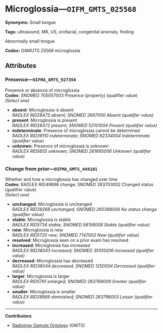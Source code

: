# Microglossia—`OIFM_GMTS_025568`

**Synonyms:** Small tongue

**Tags:** ultrasound, MR, US, orofacial, congenital anomaly, finding

Abnormally small tongue

**Codes:** GAMUTS 25568 microglossia

## Attributes

### Presence—`OIFMA_GMTS_927350`

Presence or absence of microglossia  
**Codes**: SNOMED 705057003 Presence (property) (qualifier value)  
*(Select one)*

- **absent**: Microglossia is absent  
_RADLEX RID28473 absent; SNOMED 2667000 Absent (qualifier value)_
- **present**: Microglossia is present  
_RADLEX RID28472 present; SNOMED 52101004 Present (qualifier value)_
- **indeterminate**: Presence of microglossia cannot be determined  
_RADLEX RID39110 indeterminate; SNOMED 82334004 Indeterminate (qualifier value)_
- **unknown**: Presence of microglossia is unknown  
_RADLEX RID5655 unknown; SNOMED 261665006 Unknown (qualifier value)_

### Change from prior—`OIFMA_GMTS_449101`

Whether and how a microglossia has changed over time  
**Codes**: RADLEX RID49896 change; SNOMED 263703002 Changed status (qualifier value)  
*(Select one)*

- **unchanged**: Microglossia is unchanged  
_RADLEX RID39268 unchanged; SNOMED 260388006 No status change (qualifier value)_
- **stable**: Microglossia is stable  
_RADLEX RID5734 stable; SNOMED 58158008 Stable (qualifier value)_
- **new**: Microglossia is new  
_RADLEX RID5720 new; SNOMED 7147002 New (qualifier value)_
- **resolved**: Microglossia seen on a prior exam has resolved  
- **increased**: Microglossia has increased  
_RADLEX RID36043 increased; SNOMED 35105006 Increased (qualifier value)_
- **decreased**: Microglossia has decreased  
_RADLEX RID36044 decreased; SNOMED 1250004 Decreased (qualifier value)_
- **larger**: Microglossia is larger  
_RADLEX RID5791 enlarged; SNOMED 263768009 Greater (qualifier value)_
- **smaller**: Microglossia is smaller  
_RADLEX RID38669 diminished; SNOMED 263796003 Lesser (qualifier value)_

---

**Contributors**

- [Radiology Gamuts Ontology](https://gamuts.net/) (GMTS)